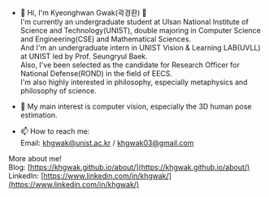- 👋 Hi, I'm Kyeonghwan Gwak(곽경환) 🤗       
I'm currently an undergraduate student at Ulsan National Institute of Science and Technology(UNIST), double majoring in Computer Science and Engineering(CSE) and Mathematical Sciences.       
And I'm an undergraduate intern in UNIST Vision & Learning LAB(UVLL) at UNIST led by Prof. Seungryul Baek.       
Also, I've been selected as the candidate for Research Officer for National Defense(ROND) in the field of EECS.       
I'm also highly interested in philosophy, especially metaphysics and philosophy of science.       

- 👀 My main interest is computer vision, especially the 3D human pose estimation.

- 📫 How to reach me:       
Email: khgwak@unist.ac.kr / khgwak03@gmail.com

More about me!       
Blog: [https://khgwak.github.io/about/](https://khgwak.github.io/about/)   
LinkedIn: [https://www.linkedin.com/in/khgwak/](https://www.linkedin.com/in/khgwak/)



<!---
khgwak/khgwak is a ✨ special ✨ repository because its `README.md` (this file) appears on your GitHub profile.
You can click the Preview link to take a look at your changes.
--->
